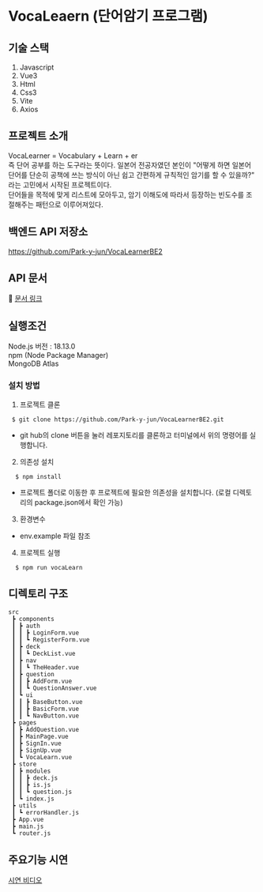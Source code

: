 # VocaLeaern (단어암기 프로그램)
## 기술 스택
1. Javascript
2. Vue3
3. Html
4. Css3
5. Vite
6. Axios
## 프로젝트 소개
VocaLearner = Vocabulary + Learn + er</br>
즉 단어 공부를 하는 도구라는 뜻이다. 일본어 전공자였던 본인이 "어떻게 하면 일본어 단어를 단순히 공책에 쓰는 방식이 아닌 쉽고 간편하게 규칙적인 암기를 할 수 있을까?" 라는 고민에서 시작된 프로젝트이다.</br>
단어들을 목적에 맞게 리스트에 모아두고, 암기 이해도에 따라서 등장하는 빈도수를 조절해주는 패턴으로 이루어져있다.
## 백엔드 API 저장소
https://github.com/Park-y-jun/VocaLearnerBE2
## API 문서
🔗 [문서 링크](https://honored-hare-249.notion.site/VocaLeaner-API-c722386c83eb4ea582df6697ea32c012?pvs=4)
## 실행조건
Node.js 버전 : 18.13.0<br>
npm (Node Package Manager)<br>
MongoDB Atlas
### 설치 방법
1. 프로젝트 클론

```
 $ git clone https://github.com/Park-y-jun/VocaLearnerBE2.git
```
- git hub의 clone 버튼을 눌러 레포지토리를 클론하고 터미널에서 위의 명령어를 실행합니다.

2. 의존성 설치
```
  $ npm install
```
- 프로젝트 폴더로 이동한 후 프로젝트에 필요한 의존성을 설치합니다. (로컬 디렉토리의 package.json에서 확인 가능)
  
3. 환경변수  
- env.example 파일 참조

4. 프로젝트 실행
```
  $ npm run vocaLearn
```  
## 디렉토리 구조
```
src
 ┣ components
 ┃ ┣ auth
 ┃ ┃ ┣ LoginForm.vue
 ┃ ┃ ┗ RegisterForm.vue
 ┃ ┣ deck
 ┃ ┃ ┗ DeckList.vue
 ┃ ┣ nav
 ┃ ┃ ┗ TheHeader.vue
 ┃ ┣ question
 ┃ ┃ ┣ AddForm.vue
 ┃ ┃ ┗ QuestionAnswer.vue
 ┃ ┗ ui
 ┃ ┃ ┣ BaseButton.vue
 ┃ ┃ ┣ BasicForm.vue
 ┃ ┃ ┗ NavButton.vue
 ┣ pages
 ┃ ┣ AddQuestion.vue
 ┃ ┣ MainPage.vue
 ┃ ┣ SignIn.vue
 ┃ ┣ SignUp.vue
 ┃ ┗ VocaLearn.vue
 ┣ store
 ┃ ┣ modules
 ┃ ┃ ┣ deck.js
 ┃ ┃ ┣ is.js
 ┃ ┃ ┗ question.js
 ┃ ┗ index.js
 ┣ utils
 ┃ ┗ errorHandler.js
 ┣ App.vue
 ┣ main.js
 ┗ router.js
```
## 주요기능 시연
[시연 비디오](https://github.com/Park-y-jun/VocaLeaernwithVue/assets/112556759/9b25aadf-0c7a-4c0d-9668-6e54adb1e62c)
